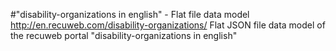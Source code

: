#"disability-organizations in english" - Flat file data model
http://en.recuweb.com/disability-organizations/
Flat JSON file data model of the recuweb portal "disability-organizations in english"
